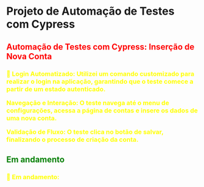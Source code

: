 <b><h1> Projeto de Automação de Testes com Cypress</h1></b>



<h2><span style="color: red;">Automação de Testes com Cypress: Inserção de Nova Conta</h2></span>
<h3><span style="color: yellow;">📌 Login Automatizado: Utilizei um comando customizado para realizar o login na aplicação, garantindo que o teste comece a partir de um estado autenticado.<br>

Navegação e Interação: O teste navega até o menu de configurações, acessa a página de contas e insere os dados de uma nova conta.<br>

Validação de Fluxo: O teste clica no botão de salvar, finalizando o processo de criação da conta.</h3></span>

<h2><span style="color: green;">Em andamento</h2></span>
<h3><span style="color: yellow;">📌 Em andamento:</h3></span>
